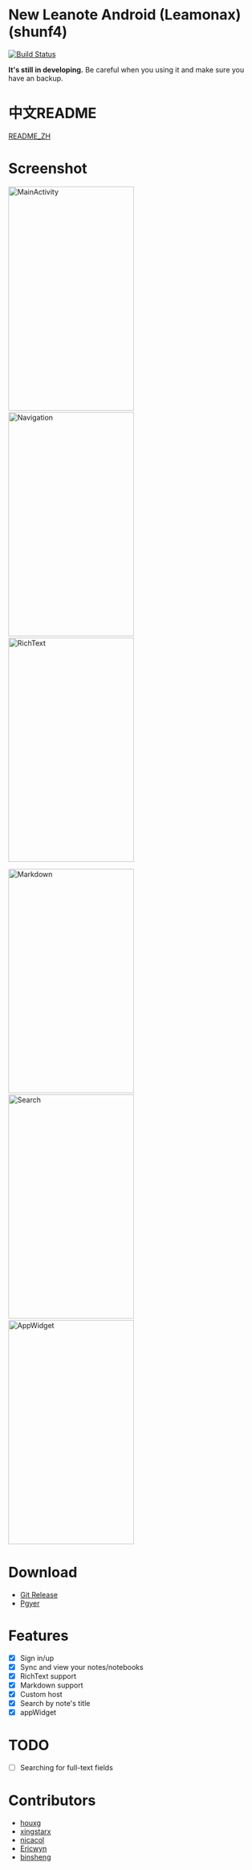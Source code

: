 # New Leanote Android (Leamonax) (shunf4)

[![Build Status](https://travis-ci.org/shunf4/leanote-android.svg?branch=master)](https://travis-ci.org/shunf4/leanote-android?branch=master)

**It's still in developing.** Be careful when you using it and make sure you have an backup.

# 中文README
[README_ZH](README-zh.md)

# Screenshot
<img src="screenshot/MainActivity.png" alt="MainActivity" width="250" height="446">&ensp; &ensp;<img src="screenshot/Navigation.png" alt="Navigation" width="250" height="446">&ensp; &ensp;<img src="screenshot/RichText.png" alt="RichText" width="250" height="446"> <br>

<img src="screenshot/Markdown.png" alt="Markdown" width="250" height="446">&ensp; &ensp;<img src="screenshot/Search.png" alt="Search" width="250" height="446">&ensp; &ensp;<img src="screenshot/AppWidget.png" alt="AppWidget" width="250" height="446"> <br>


# Download
- [Git Release](https://github.com/leanote/leanote-android/releases/latest)
- [Pgyer](https://www.pgyer.com/Leanote)

# Features
- [x] Sign in/up
- [x] Sync and view your notes/notebooks
- [x] RichText support
- [x] Markdown support
- [x] Custom host
- [x] Search by note's title
- [x] appWidget

# TODO
- [ ] Searching for full-text fields

# Contributors

- [houxg](https://github.com/houxg)
- [xingstarx](https://github.com/xingstarx)
- [nicacol](https://github.com/nicacol)
- [Ericwyn](https://github.com/Ericwyn)
- [binsheng](https://github.com/binsheng)
